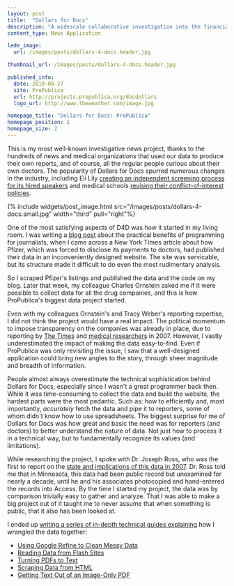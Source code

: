 ```yaml
---
layout: post
title:  "Dollars for Docs"
description: "A widescale collaborative investigation into the financial ties between doctors and drug companies"
content_type: News Application

lede_image:
  url: /images/posts/dollars-4-docs.header.jpg

thumbnail_url: /images/posts/dollars-4-docs.header.jpg

published_info:
  date: 2010-08-27
  site: ProPublica
  url: http://projects.propublica.org/docdollars
  logo_url: http://www.theweather.com/image.jpg

homepage_title: "Dollars for Docs: ProPublica"
homepage_position: 1
homepage_size: 2
---
```




This is my most well-known investigative news project, thanks to the hundreds of news and medical organizations that used our data
to produce their own reports, and of course, all the regular people curious about their own doctors. The popularity of Dollars for Docs 
spurred numerous changes in the industry, including 
Eli Lily [creating an independent screening process for its hired speakers](http://www.propublica.org/article/pharma-payments-to-doctors-with-sanctions) and 
medical schools [revising their conflict-of-interest policies](http://www.propublica.org/article/dollars-for-docs-sparks-policy-rewrite-at-colorado-teaching-hospitals).


{% include widgets/post_image.html src="/images/posts/dollars-4-docs.small.jpg" width="third"  pull="right"%}


One of the most satisfying aspects of D4D was how it started in my living room. I was writing a [blog post](http://danwin.com/2010/04/pfizer-web-scraping-for-journalists-part-4-pfizers-doctor-payments/)
about the practical benefits of programming for journalists, 
when I came across a New York Times article about how Pfizer, which was forced to disclose 
its payments to doctors, had published their data in an inconveniently designed website. The site was servicable, but 
its structure made it difficult to do even the most rudimentary analysis.

So I scraped Pfizer's listings and published the data and the code on my blog. Later that week, my colleague Charles Ornstein asked me
if it were possible to collect data for all the drug companies, and this is how ProPublica's biggest data project started.

Even with my colleagues Ornstein's and Tracy Weber's reporting expertise, I did not think the project would have a real impact. 
The political momentum to impose transparency on the companies was already in place, due to reporting by [The Times](http://www.nytimes.com/2007/03/21/us/21drug.html?pagewanted=all&_r=0) and [medical researchers](http://jama.jamanetwork.com/article.aspx?articleid=206127) in 2007.
However, I vastly underestimated the impact of making the data easy-to-find. Even if ProPublica was only revisiting the issue, 
I saw that a well-designed application could bring new angles to the story, through sheer magnitude and breadth of information.

People almost always overestimate the technical sophistication behind Dollars for Docs, especially since I wasn't a great programmer back then.
While it was time-consuming to collect the data and build 
the website, the hardest parts were the most pedantic. Such as: how to efficiently and, most importantly,
*accurately* fetch the data and pipe it to reporters, some of whom didn't know how to use spreadsheets. The biggest surprise for me of
Dollars for Docs was how great and basic the need was for reporters (and doctors) to better understand the nature of data. 
Not just how to process it in a technical way, but to fundamentally recognize its values (and limitations).

While researching the project, I spoke with Dr. Joseph Ross, who was the first to report on the [state and implications of this data in 2007](http://jama.jamanetwork.com/article.aspx?articleid=206127).
Dr. Ross told me that in Minnesota, this data had been public record but unexamined for nearly a decade, until he and his associates photocopied and
hand-entered the records into Access. By the time I started my project, the data was by comparison trivially easy to gather and analyze.
That I was able to make a big project out of it taught me to never assume that when something is public, that it also has been looked at.    

I ended up [writing a series of in-depth technical guides explaining](http://www.propublica.org/nerds/item/doc-dollars-guides-collecting-the-data) how I wrangled the data together: 

* [Using Google Refine to Clean Messy Data](http://www.propublica.org/nerds/item/using-google-refine-for-data-cleaning)
* [Reading Data from Flash Sites](http://www.propublica.org/nerds/item/reading-flash-data)
* [Turning PDFs to Text](http://www.propublica.org/nerds/item/turning-pdfs-to-text-doc-dollars-guide)
* [Scraping Data from HTML](http://www.propublica.org/nerds/item/scraping-websites)
* [Getting Text Out of an Image-Only PDF](http://www.propublica.org/nerds/item/doc-dollars-guides-collecting-the-data)
